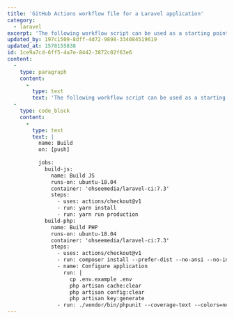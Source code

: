 ```yaml
---
title: 'GitHub Actions workflow file for a Laravel application'
category:
  - laravel
excerpt: 'The following workflow script can be used as a starting point for building and testing a Laravel application with GitHub Actions.'
updated_by: 197c1509-8dff-4d72-9898-334084519619
updated_at: 1578155838
id: 1ce9a7cd-6ff5-4a7e-8442-3872c02f63e6
content:
  -
    type: paragraph
    content:
      -
        type: text
        text: 'The following workflow script can be used as a starting point for building and testing a Laravel application with GitHub Actions:'
  -
    type: code_block
    content:
      -
        type: text
        text: |
          name: Build
          on: [push]
          
          jobs:
            build-js:
              name: Build JS
              runs-on: ubuntu-18.04
              container: 'ohseemedia/laravel-ci:7.3'
              steps:
                - uses: actions/checkout@v1
                - run: yarn install
                - run: yarn run production
            build-php:
              name: Build PHP
              runs-on: ubuntu-18.04
              container: 'ohseemedia/laravel-ci:7.3'
              steps:
                - uses: actions/checkout@v1
                - run: composer install --prefer-dist --no-ansi --no-interaction --no-progress --no-scripts
                - name: Configure application
                  run: |
                    cp .env.example .env
                    php artisan cache:clear
                    php artisan config:clear
                    php artisan key:generate
                - run: ./vendor/bin/phpunit --coverage-text --colors=never
---
```

